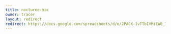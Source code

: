 ```yaml
---
title: nocturne-mix
owner: tracer
layout: redirect
redirect: https://docs.google.com/spreadsheets/d/e/2PACX-1vTTbIVMiEW0_7DvP7lnHJWIGfN0_HnUSp1ccPlnJeQU0wL2-uQ_nFdxN68S-KH2JTIRGqxyzeYKk_eN/pubhtml
---
```

